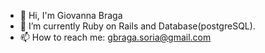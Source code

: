 - 👋 Hi, I'm Giovanna Braga
- 🌱 I’m currently Ruby on Rails and Database(postgreSQL).
- 📫 How to reach me: gbraga.soria@gmail.com
